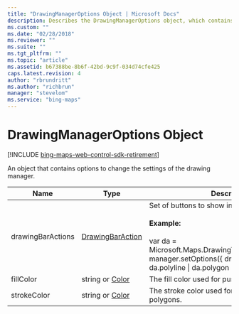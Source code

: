 ```yaml
---
title: "DrawingManagerOptions Object | Microsoft Docs"
description: Describes the DrawingManagerOptions object, which contains options for drawing manager settings, and provides a list of its properties.
ms.custom: ""
ms.date: "02/28/2018"
ms.reviewer: ""
ms.suite: ""
ms.tgt_pltfrm: ""
ms.topic: "article"
ms.assetid: b67388be-8b6f-42bd-9c9f-034d74cfe425
caps.latest.revision: 4
author: "rbrundritt"
ms.author: "richbrun"
manager: "stevelom"
ms.service: "bing-maps"
---
```


# DrawingManagerOptions Object

[!INCLUDE [bing-maps-web-control-sdk-retirement](../../../includes/bing-maps-web-control-sdk-retirement.md)]

An object that contains options to change the settings of the drawing manager.

| Name   | Type            | Description                                       |
|--------|-----------------|---------------------------------------------------|
| drawingBarActions | [DrawingBarAction](drawingbaraction-enumeration.md) | Set of buttons to show in the drawing bar.<br/><br/> **Example:**<br/><br/>var da = Microsoft.Maps.DrawingTools.DrawingBarAction;<br/>manager.setOptions({ drawingBarActions: da.polyline &#124; da.polygon &#124; da.erase  }); |
| fillColor   | string or [Color](../../map-control-api/color-class.md) | The fill color used for pushpins and polygons.    |
| strokeColor | string or [Color](../../map-control-api/color-class.md) | The stroke color used for polylines and polygons. |
